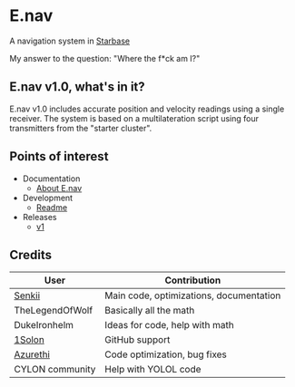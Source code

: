 # E.nav

A navigation system in [Starbase](https://www.starbasegame.com/)

My answer to the question: "Where the f*ck am I?"

## E.nav v1.0, what's in it?

E.nav v1.0 includes accurate position and velocity readings using a single receiver. The system is based on a multilateration script using four transmitters from the "starter cluster".

## Points of interest

- Documentation
    - [About E.nav](/Documentation/CORE/README.md)
- Development
    - [Readme](/Development/README.md)
- Releases
    - [v1](/Releases/v1)

## Credits

| User | Contribution |
|-|-|
|[Senkii](https://github.com/Senkii-code "Discord: Senkii#0001")|Main code, optimizations, documentation
|TheLegendOfWolf|Basically all the math
|DukeIronhelm|Ideas for code, help with math
|[1Solon](https://github.com/1Solon)|GitHub support
|[Azurethi](https://github.com/Azurethi)|Code optimization, bug fixes
|CYLON community|Help with YOLOL code
